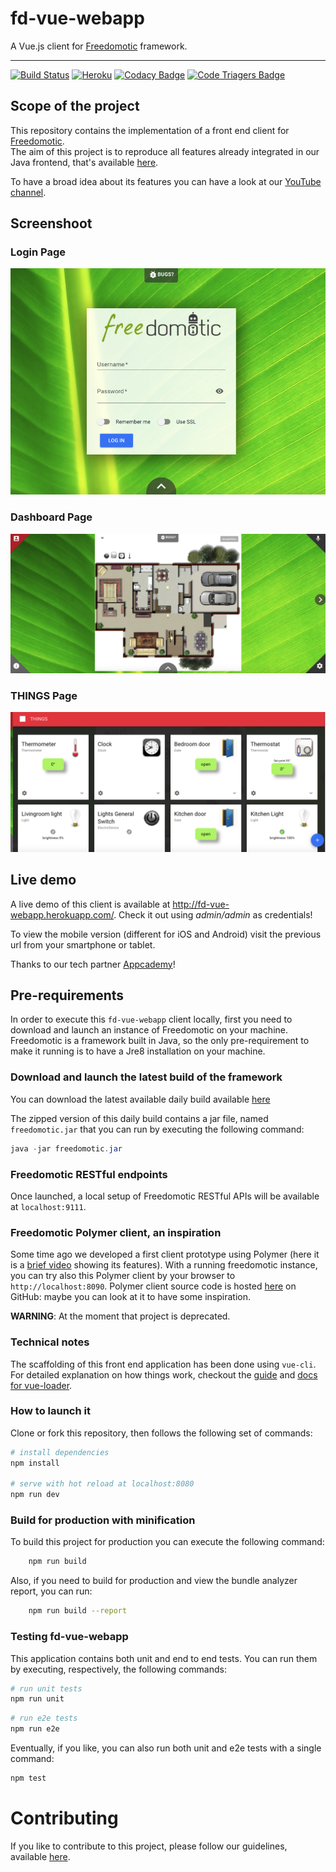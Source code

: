 # fd-vue-webapp

A Vue.js client for [Freedomotic](https://www.freedomotic-iot.com) framework.

---

[![Build Status](https://travis-ci.org/freedomotic/fd-vue-webapp.svg?branch=master)](https://travis-ci.org/freedomotic/fd-vue-webapp)
[![Heroku](https://heroku-badge.herokuapp.com/?app=fd-vue-webapp)](http://fd-vue-webapp.herokuapp.com/)
[![Codacy Badge](https://api.codacy.com/project/badge/Grade/aa58b9cb1ca94be0aba76c2c217542df)](https://www.codacy.com/app/mcicolella/fd-vue-webapp?utm_source=github.com&amp;utm_medium=referral&amp;utm_content=freedomotic/fd-vue-webapp&amp;utm_campaign=Badge_Grade)
[![Code Triagers Badge](https://www.codetriage.com/freedomotic/fd-vue-webapp/badges/users.svg)](https://www.codetriage.com/freedomotic/fd-vue-webapp)

## Scope of the project

This repository contains the implementation of a front end client for [Freedomotic](https://www.freedomotic-iot.com).  
The aim of this project is to reproduce all features already integrated in our Java frontend, that's available [here](https://github.com/freedomotic/freedomotic/tree/master/plugins/devices/frontend-java).

To have a broad idea about its features you can have a look at our [YouTube channel](https://www.youtube.com/freedomotic).

## Screenshoot
### Login Page
![Login](/img/login-fd-vue.png)

### Dashboard Page
![Dashboard](/img/fd-vue-dashboard1.png)

### THINGS Page
![THINGS](/img/fd-vue-things.png)


## Live demo

A live demo of this client is available at http://fd-vue-webapp.herokuapp.com/. Check it out using *admin/admin* as credentials!

To view the mobile version (different for iOS and Android) visit the previous url from your smartphone or tablet.

Thanks to our tech partner [Appcademy](https://appcademy.tech/)!

## Pre-requirements

In order to execute this `fd-vue-webapp` client locally, first you need to download and launch an instance of Freedomotic on your machine.
Freedomotic is a framework built in Java, so the only pre-requirement to make it running is to have a Jre8 installation on your machine.

### Download and launch the latest build of the framework

You can download the latest available daily build available [here](http://teamcity.jetbrains.com/guestAuth/repository/download/bt1177/.lastSuccessful/freedomotic-5.6.0-%7Bbuild.number%7D.zip)

The zipped version of this daily build contains a jar file, named `freedomotic.jar` that you can run by executing the following command:

```java
java -jar freedomotic.jar
```

### Freedomotic RESTful endpoints

Once launched, a local setup of Freedomotic RESTful APIs will be available at `localhost:9111`.

### Freedomotic Polymer client, an inspiration

Some time ago we developed a first client prototype using Polymer (here it is a [brief video](https://www.youtube.com/watch?v=0pN-8mbNuQk) showing its features). With a running freedomotic instance, you can try also this Polymer client by your browser to `http://localhost:8090`.
Polymer client source code is hosted [here](https://github.com/freedomotic/fd-polymer-webapp) on GitHub: maybe you can look at it to have some inspiration. 

**WARNING**: At the moment that project is deprecated.


### Technical notes

The scaffolding of this front end application has been done using `vue-cli`.
For detailed explanation on how things work, checkout the [guide](http://vuejs-templates.github.io/webpack/) and [docs for vue-loader](http://vuejs.github.io/vue-loader).

### How to launch it

Clone or fork this repository, then follows the following set of commands:

``` bash
# install dependencies
npm install

# serve with hot reload at localhost:8080
npm run dev
```

### Build for production with minification

To build this project for production you can execute the following command:

```bash
    npm run build
```

Also, if you need to build for production and view the bundle analyzer report, you can run:

```bash
    npm run build --report
```
### Testing fd-vue-webapp

This application contains both unit and end to end tests. You can run them by executing, respectively, the following commands:

```bash
# run unit tests
npm run unit
```
```bash
# run e2e tests
npm run e2e
```
Eventually, if you like, you can also run both unit and e2e tests with a single command:

```bash
npm test
```

# Contributing

If you like to contribute to this project, please follow our guidelines, available [here](https://github.com/freedomotic/fd-vue-webapp/blob/master/CONTRIBUTING.md).

